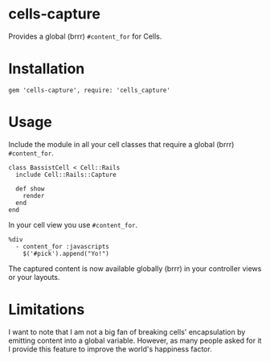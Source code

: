 # cells-capture

Provides a global (brrr) `#content_for` for Cells.


# Installation

	gem 'cells-capture', require: 'cells_capture'


# Usage

Include the module in all your cell classes that require a global (brrr) `#content_for`.

	class BassistCell < Cell::Rails
	  include Cell::Rails::Capture

	  def show
	    render
	  end
	end

In your cell view you use `#content_for`.

	%div
	  - content_for :javascripts
	    $('#pick').append("Yo!")

The captured content is now available globally (brrr) in your controller views or your layouts.

# Limitations

I want to note that I am not a big fan of breaking cells' encapsulation by emitting content into a global variable. However, as many people asked for it I provide this feature to improve the world's happiness factor.
